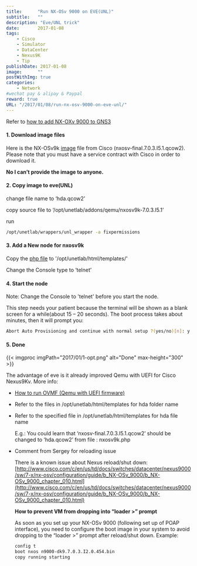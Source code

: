 ```yaml
---
title:      "Run NX-OSv 9000 on EVE(UNL)"
subtitle:   ""
description: "Eve/UNL trick"
date:       2017-01-08
tags:
    - Cisco
    - Simulator
    - DataCenter
    - Nexus9K
    - Tip
publishDate: 2017-01-08
image:      ""
postWithImg: true
categories:
    - Network
#wechat pay & alipay & Paypal
reward: true
URL: "/2017/01/08/run-nx-osv-9000-on-eve-unl/"
---
```

Refer to [how to add NX-OXv 9000 to GNS3](https://adosztal.blogspot.com/2016/12/how-to-add-nx-osv-9000-to-gns3.html)

#### 1. Download image files

Here is the NX-OSv9k [image](https://software.cisco.com/download/release.html?mdfid=286312239&flowid=81422&softwareid=282088129&release=7.0(3)I5(1)&relind=AVAILABLE&rellifecycle=&reltype=latest) file from Cisco (nxosv-final.7.0.3.I5.1.qcow2). Please note that you must have a service contract with Cisco in order to download it.

**No I can’t provide the image to anyone.**

#### 2. Copy image to eve(UNL)

change file name to ‘hda.qcow2’

copy source file to ‘/opt/unetlab/addons/qemu/nxosv9k-7.0.3.I5.1’

run

~~~bash
/opt/unetlab/wrappers/unl_wrapper -a fixpermissions
~~~

#### 3. Add a New node for nxosv9k

Copy the [php file](https://gitlab.com/hanbaobao2005/eve-ng-public/blob/master/html/templates/nxosv9k.php) to '/opt/unetlab/html/templates/'

Change the Console type to ‘telnet’

#### 4. Start the node

Note: Change the Console to 'telnet' before you start the node.

This step needs your patient because the terminal will be shown as a blank screen for a while(about 15 – 20 seconds). The boot process takes about minutes, then it will prompt you:

~~~bash
Abort Auto Provisioning and continue with normal setup ?(yes/no)[n]: y
~~~

#### 5. Done

{{< imgproc imgPath="2017/01/1-opt.png" alt="Done" max-height="300" >}}

The advantage of eve is it already improved Qemu with UEFI for Cisco Nexus9Kv.
More info:

* [How to run OVMF (Qemu with UEFI firmware)](https://github.com/tianocore/tianocore.github.io/wiki/How-to-run-OVMF)

* Refer to the files in /opt/unetlab/html/templates for hda folder name
* Refer to the specified file in /opt/unetlab/html/templates for hda file name

    E.g.: You could learn that ‘nxosv-final.7.0.3.I5.1.qcow2’ should be changed to ‘hda.qcow2’ from file : nxosv9k.php
* Comment from Sergey for reloading issue

    There is a known issue about Nexus reload/shut down:[http://www.cisco.com/c/en/us/td/docs/switches/datacenter/nexus9000/sw/7-x/nx-osv/configuration/guide/b_NX-OSv_9000/b_NX-OSv_9000_chapter_010.html](http://www.cisco.com/c/en/us/td/docs/switches/datacenter/nexus9000/sw/7-x/nx-osv/configuration/guide/b_NX-OSv_9000/b_NX-OSv_9000_chapter_010.html)

    **How to prevent VM from dropping into “loader >” prompt**

    As soon as you set up your NX-OSv 9000 (following set up of POAP interface), you need to configure the boot image in your system to avoid dropping to the “loader >” prompt after reload/shut down.
    Example:

    ~~~bash
    config t
    boot nxos n9000-dk9.7.0.3.I2.0.454.bin
    copy running starting
    ~~~
